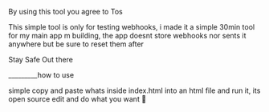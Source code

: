 By using this tool you agree to Tos


This simple tool is only for testing webhooks, i made it a simple 30min tool for my main app m building, the app doesnt store webhooks nor sents it anywhere but be sure to reset them after

Stay Safe Out there

_________how to use 

simple copy and paste whats inside index.html
into an html file and run it, its open source edit and do what you want 🙂
